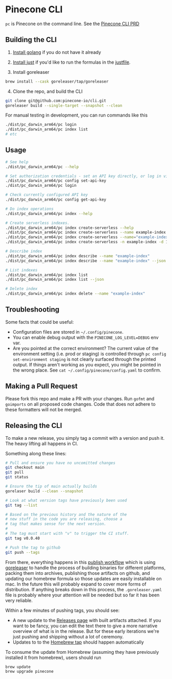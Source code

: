 # Pinecone CLI

`pc` is Pinecone on the command line. See the [Pinecone CLI PRD](https://www.notion.so/PRD-Pinecone-CLI-59fda5da83bc4e3a8593b74056914cd1?pm=c)

## Building the CLI

1. [Install golang](https://go.dev/doc/install) if you do not have it already

2. [Install just](https://github.com/casey/just?tab=readme-ov-file#installation) if you'd like to run the formulas in the [justfile](https://github.com/pinecone-io/cli/blob/main/justfile).

3. Install goreleaser

```bash
brew install --cask goreleaser/tap/goreleaser
```

4. Clone the repo, and build the CLI

```bash
git clone git@github.com:pinecone-io/cli.git
goreleaser build --single-target --snapshot --clean
```

For manual testing in development, you can run commands like this

```bash
./dist/pc_darwin_arm64/pc login
./dist/pc_darwin_arm64/pc index list
# etc
```

## Usage

```bash
# See help
./dist/pc_darwin_arm64/pc --help

# Set authorization credentials - set an API key directly, or log in via the OAuth flow
./dist/pc_darwin_arm64/pc config set-api-key
./dist/pc_darwin_arm64/pc login

# Check currently configured API key
./dist/pc_darwin_arm64/pc config get-api-key

# Do index operations
./dist/pc_darwin_arm64/pc index --help

# Create serverless indexes.
./dist/pc_darwin_arm64/pc index create-serverless --help
./dist/pc_darwin_arm64/pc index create-serverless --name example-index --dimension 1536 --metric cosine --cloud aws --region us-west-2
./dist/pc_darwin_arm64/pc index create-serverless --name="example-index" --dimension=1536 --metric="cosine" --cloud="aws" --region="us-west-2"
./dist/pc_darwin_arm64/pc index create-serverless -n example-index -d 1536 -m cosine -c aws -r us-west-2

# Describe index
./dist/pc_darwin_arm64/pc index describe --name "example-index"
./dist/pc_darwin_arm64/pc index describe --name "example-index" --json

# List indexes
./dist/pc_darwin_arm64/pc index list
./dist/pc_darwin_arm64/pc index list --json

# Delete index
./dist/pc_darwin_arm64/pc index delete --name "example-index"
```

## Troubleshooting

Some facts that could be useful:

- Configuration files are stored in `~/.config/pinecone`.
- You can enable debug output with the `PINECONE_LOG_LEVEL=DEBUG` env var.
- Are you pointed at the correct environment? The current value of the environment setting (i.e. prod or staging) is controlled through `pc config set-environment staging` is not clearly surfaced through the printed output. If things aren't working as you expect, you might be pointed in the wrong place. See `cat ~/.config/pinecone/config.yaml` to confirm.

## Making a Pull Request

Please fork this repo and make a PR with your changes. Run `gofmt` and `goimports` on all proposed
code changes. Code that does not adhere to these formatters will not be merged.

## Releasing the CLI

To make a new release, you simply tag a commit with a version and push it. The heavy lifting all happens in CI.

Something along these lines:

```sh
# Pull and ensure you have no uncomitted changes
git checkout main
git pull
git status

# Ensure the tip of main actually builds
gorelaser build --clean --snapshot

# Look at what version tags have previously been used
git tag --list

# Based on the previous history and the nature of the
# new stuff in the code you are releasing, choose a
# tag that makes sense for the next version.
#
# The tag must start with "v" to trigger the CI stuff.
git tag v0.0.40

# Push the tag to github
git push --tags
```

From there, everything happens in this [publish workflow](https://github.com/pinecone-io/cli/actions/workflows/publish.yaml) which is using [goreleaser](https://goreleaser.com/) to handle the process of building binaries for different platforms, packing them into archives, publishing those artifacts on github, and updating our homebrew formula so those updates are easily installable on mac. In the future this will probably expand to cover more forms of distribution. If anything breaks down in this process, the `.goreleaser.yaml` file is probably where your attention will be needed but so far it has been very reliable.

Within a few minutes of pushing tags, you should see:

- A new update to the [Releases page](https://github.com/pinecone-io/cli/releases) with built artifacts attached. If you want to be fancy, you can edit the text there to give a more narrative overview of what is in the release. But for these early iterations we're just pushing and shipping without a lot of ceremony.
- Updates to to the [Homebrew tap](https://github.com/pinecone-io/homebrew-tap) should happen automatically

To consume the update from Homebrew (assuming they have previously installed it from homebrew), users should run

```sh
brew update
brew upgrade pinecone
```
